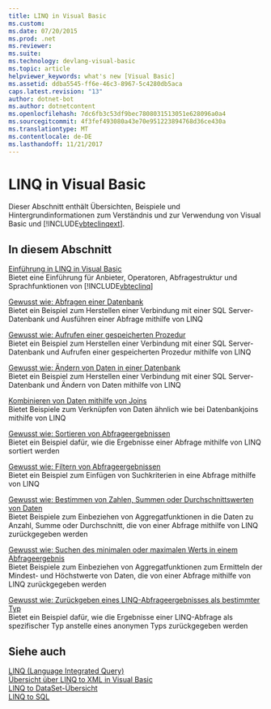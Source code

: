 ```yaml
---
title: LINQ in Visual Basic
ms.custom: 
ms.date: 07/20/2015
ms.prod: .net
ms.reviewer: 
ms.suite: 
ms.technology: devlang-visual-basic
ms.topic: article
helpviewer_keywords: what's new [Visual Basic]
ms.assetid: ddba5545-ff6e-46c3-8967-5c4280db5aca
caps.latest.revision: "13"
author: dotnet-bot
ms.author: dotnetcontent
ms.openlocfilehash: 7dc6fb3c53df9bec7808031513051e628096a0a4
ms.sourcegitcommit: 4f3fef493080a43e70e951223894768d36ce430a
ms.translationtype: MT
ms.contentlocale: de-DE
ms.lasthandoff: 11/21/2017
---
```

# <a name="linq-in-visual-basic"></a>LINQ in Visual Basic
Dieser Abschnitt enthält Übersichten, Beispiele und Hintergrundinformationen zum Verständnis und zur Verwendung von Visual Basic und [!INCLUDE[vbteclinqext](~/includes/vbteclinqext-md.md)].  
  
## <a name="in-this-section"></a>In diesem Abschnitt  
 [Einführung in LINQ in Visual Basic](../../../../visual-basic/programming-guide/language-features/linq/introduction-to-linq.md)  
 Bietet eine Einführung für Anbieter, Operatoren, Abfragestruktur und Sprachfunktionen von [!INCLUDE[vbteclinq](~/includes/vbteclinq-md.md)]  
  
 [Gewusst wie: Abfragen einer Datenbank](../../../../visual-basic/programming-guide/language-features/linq/how-to-query-a-database-by-using-linq.md)  
 Bietet ein Beispiel zum Herstellen einer Verbindung mit einer SQL Server-Datenbank und Ausführen einer Abfrage mithilfe von LINQ  
  
 [Gewusst wie: Aufrufen einer gespeicherten Prozedur](../../../../visual-basic/programming-guide/language-features/linq/how-to-call-a-stored-procedure-by-using-linq.md)  
 Bietet ein Beispiel zum Herstellen einer Verbindung mit einer SQL Server-Datenbank und Aufrufen einer gespeicherten Prozedur mithilfe von LINQ  
  
 [Gewusst wie: Ändern von Daten in einer Datenbank](../../../../visual-basic/programming-guide/language-features/linq/how-to-modify-data-in-a-database-by-using-linq.md)  
 Bietet ein Beispiel zum Herstellen einer Verbindung mit einer SQL Server-Datenbank und Ändern von Daten mithilfe von LINQ  
  
 [Kombinieren von Daten mithilfe von Joins](../../../../visual-basic/programming-guide/language-features/linq/how-to-combine-data-with-linq-by-using-joins.md)  
 Bietet Beispiele zum Verknüpfen von Daten ähnlich wie bei Datenbankjoins mithilfe von LINQ  
  
 [Gewusst wie: Sortieren von Abfrageergebnissen](../../../../visual-basic/programming-guide/language-features/linq/how-to-sort-query-results-by-using-linq.md)  
 Bietet ein Beispiel dafür, wie die Ergebnisse einer Abfrage mithilfe von LINQ sortiert werden  
  
 [Gewusst wie: Filtern von Abfrageergebnissen](../../../../visual-basic/programming-guide/language-features/linq/how-to-filter-query-results-by-using-linq.md)  
 Bietet ein Beispiel zum Einfügen von Suchkriterien in eine Abfrage mithilfe von LINQ  
  
 [Gewusst wie: Bestimmen von Zahlen, Summen oder Durchschnittswerten von Daten](../../../../visual-basic/programming-guide/language-features/linq/how-to-count-sum-or-average-data-by-using-linq.md)  
 Bietet Beispiele zum Einbeziehen von Aggregatfunktionen in die Daten zu Anzahl, Summe oder Durchschnitt, die von einer Abfrage mithilfe von LINQ zurückgegeben werden  
  
 [Gewusst wie: Suchen des minimalen oder maximalen Werts in einem Abfrageergebnis](../../../../visual-basic/programming-guide/language-features/linq/how-to-find-the-minimum-or-maximum-value-in-a-query-result.md)  
 Bietet Beispiele zum Einbeziehen von Aggregatfunktionen zum Ermitteln der Mindest- und Höchstwerte von Daten, die von einer Abfrage mithilfe von LINQ zurückgegeben werden  
  
 [Gewusst wie: Zurückgeben eines LINQ-Abfrageergebnisses als bestimmter Typ](../../../../visual-basic/programming-guide/language-features/linq/how-to-return-a-linq-query-result-as-a-specific-type.md)  
 Bietet ein Beispiel dafür, wie die Ergebnisse einer LINQ-Abfrage als spezifischer Typ anstelle eines anonymen Typs zurückgegeben werden  
  
## <a name="see-also"></a>Siehe auch  
 [LINQ (Language Integrated Query)](../../../../visual-basic/programming-guide/concepts/linq/index.md)  
 [Übersicht über LINQ to XML in Visual Basic](../../../../visual-basic/programming-guide/language-features/xml/overview-of-linq-to-xml.md)  
 [LINQ to DataSet-Übersicht](https://msdn.microsoft.com/library/bb399399)  
 [LINQ to SQL](https://msdn.microsoft.com/library/bb386976)
